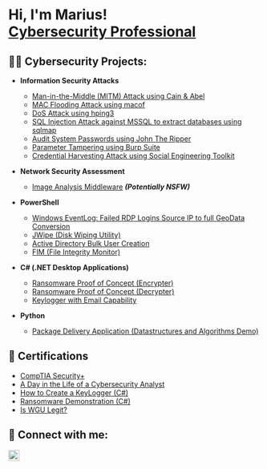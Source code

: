 <h1>Hi, I'm Marius! <br/><a href="https://www.linkedin.com/in/mariusstaimez/" target="_blank">Cybersecurity Professional</a></h1>

<h2>👨‍💻 Cybersecurity Projects:</h2>

- <b>Information Security Attacks</b>
  - <a href="https://github.com/Marius-hubb/MITM-Attack" target="_blank">Man-in-the-Middle (MITM) Attack using Cain & Abel</a>
  - <a href="https://github.com/Marius-hubb/MAC-Flooding-Attack" target="_blank">MAC Flooding Attack using macof</a>
  - <a href="https://github.com/Marius-hubb/DoS-Attack" target="_blank">DoS Attack using hping3</a>
  - <a href="https://github.com/Marius-hubb/SQL-Injection-Attack" target="_blank">SQL Injection Attack against MSSQL to extract databases using sqlmap</a>
  - <a href="https://github.com/Marius-hubb/John-the-Ripper" target="_blank">Audit System Passwords using John The Ripper</a>
  - <a href="https://github.com/Marius-hubb/Burp-Suite" target="_blank">Parameter Tampering using Burp Suite</a>
  - <a href="https://github.com/Marius-hubb/Social-Engineering-Toolkit" target="_blank">Credential Harvesting Attack using Social Engineering Toolkit</a>


- <b>Network Security Assessment</b>
  - <a href="https://github.com/joshmadakor1/4chan-Image-Analysis-Middleware-C964" target="_blank">Image Analysis Middleware</a> <b><i>(Potentially NSFW)</i></b>

- <b>PowerShell</b>
  - <a href="https://github.com/joshmadakor1/Sentinel-Lab" target="_blank">Windows EventLog: Failed RDP Logins Source IP to full GeoData Conversion</a>
  - <a href="https://github.com/joshmadakor1/Jwipe.PowerShell" target="_blank">JWipe (Disk Wiping Utility)</a>
  - <a href="https://github.com/joshmadakor1/AD_PS" target="_blank">Active Directory Bulk User Creation</a>
  - <a href="https://github.com/joshmadakor1/PowerShell-Integrity-FIM" target="_blank">FIM (File Integrity Monitor)</a>

- <b>C# (.NET Desktop Applications)</b>
  - <a href="https://github.com/joshmadakor1/EncrypterPOC" target="_blank">Ransomware Proof of Concept (Encrypter)</a>
  - <a href="https://github.com/joshmadakor1/DecrypterPOC" target="_blank">Ransomware Proof of Concept (Decrypter)</a>
  - <a href="https://github.com/joshmadakor1/Key-Logger-With-Email" target="_blank">Keylogger with Email Capability</a>

- <b>Python</b>
  - <a href="https://github.com/joshmadakor1/Package-Delivery-Pathfinding-Algorithm" target="_blank">Package Delivery Application (Datastructures and Algorithms Demo)</a>

<h2>📄 Certifications</h2>

- <a href="https://www.credly.com/badges/c90e5e19-85ea-483d-8319-b0982b0d5294/linked_in_profile" target="_blank">CompTIA Security+</a>
- <a href="https://www.youtube.com/watch?v=uHy3oM7NnoU" target="_blank">A Day in the Life of a Cybersecurity Analyst</a>
- <a href="https://www.youtube.com/watch?v=N-L9hklSlNk" target="_blank">How to Create a KeyLogger (C#)</a>
- <a href="https://www.youtube.com/watch?v=OfvdQeh79s0" target="_blank">Ransomware Demonstration (C#)</a>
- <a href="https://www.youtube.com/watch?v=E2MwRWxDBkA" target="_blank">Is WGU Legit?</a>

<h2>🤝 Connect with me:</h2>

<a href="https://linkedin.com/in/mariusstaimez" target="_blank">
  <img align="left" alt="JoshMadakor | LinkedIn" width="22px" src="https://cdn.jsdelivr.net/npm/simple-icons@v3/icons/linkedin.svg" />
</a>

<!--
**joshmadakor1/joshmadakor1** is a ✨ _special_ ✨ repository because its `README.md` (this file) appears on your GitHub profile.

Here are some ideas to get you started:

- 🌟 I’m currently working on ...
- 🌱 I’m currently learning ...
- 👯 I’m looking to collaborate on ...
- 🧐 I’m looking for help with ...
- 💬 Ask me about ...
- 📧 How to reach me: ...
- 😄 Pronouns: ...
- ⚡ Fun fact: ...
-->
